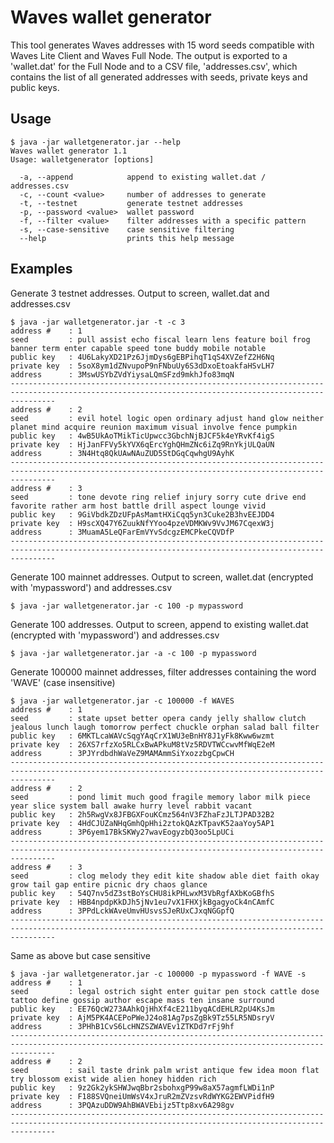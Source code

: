 # Waves wallet generator
This tool generates Waves addresses with 15 word seeds compatible with Waves Lite Client and Waves Full Node. The output is exported to a 'wallet.dat' for the Full Node and to a CSV file, 'addresses.csv', which contains the list of all generated addresses with seeds, private keys and public keys.


## Usage

```
$ java -jar walletgenerator.jar --help
Waves wallet generator 1.1
Usage: walletgenerator [options]

  -a, --append            append to existing wallet.dat / addresses.csv
  -c, --count <value>     number of addresses to generate
  -t, --testnet           generate testnet addresses
  -p, --password <value>  wallet password
  -f, --filter <value>    filter addresses with a specific pattern
  -s, --case-sensitive    case sensitive filtering
  --help                  prints this help message
```	
	
## Examples

Generate 3 testnet addresses. Output to screen, wallet.dat and addresses.csv
```
$ java -jar walletgenerator.jar -t -c 3
address #    : 1
seed         : pull assist echo fiscal learn lens feature boil frog banner term enter capable speed tone buddy mobile notable
public key   : 4U6LakyXD21Pz6JjmDys6gEBPihqT1qS4XVZefZ2H6Nq
private key  : 5soX8ym1dZNvupoP9nFNbuUy6S3dDxoEtoakfaHSvLH7
address      : 3MswUSYbZVdYiysaLQmSFzd9mkhJfo83mqN
------------------------------------------------------------------------------------------------------------------------------------------------------
address #    : 2
seed         : evil hotel logic open ordinary adjust hand glow neither planet mind acquire reunion maximum visual involve fence pumpkin
public key   : 4wB5UkAoTMikTicUpwcc3GbchNjBJCF5k4eYRvKf4igS
private key  : HjJanFFVy5kYVX6qErcYghQHmZNc6iZq9RnYkjULQaUN
address      : 3N4Htq8QkUAwNAuZUD5StDGqCqwhgU9AyhK
------------------------------------------------------------------------------------------------------------------------------------------------------
address #    : 3
seed         : tone devote ring relief injury sorry cute drive end favorite rather arm host battle drill aspect lounge vivid
public key   : 9GiVbdkZDzUFpAsMamtHXiCqq5yn3Cuke2B3hvEEJDD4
private key  : H9scXQ47Y6ZuukNfYYoo4pzeVDMKWv9VvJM67CqexW3j
address      : 3MuamA5LeQFarEmVYvSdcgzEMCPkeCQVDfP
------------------------------------------------------------------------------------------------------------------------------------------------------
```

Generate 100 mainnet addresses. Output to screen, wallet.dat (encrypted with 'mypassword') and addresses.csv
```
$ java -jar walletgenerator.jar -c 100 -p mypassword  
```

Generate 100 addresses. Output to screen, append to existing wallet.dat (encrypted with 'mypassword') and addresses.csv
```
$ java -jar walletgenerator.jar -a -c 100 -p mypassword  
```

Generate 100000 mainnet addresses, filter addresses containing the word 'WAVE' (case insensitive)
```
$ java -jar walletgenerator.jar -c 100000 -f WAVES   
address #    : 1
seed         : state upset better opera candy jelly shallow clutch jealous lunch laugh tomorrow perfect chuckle orphan salad ball filter
public key   : 6MKTLcaWAVcSqgYAqCrX1WU3eBnHY8J1yFk8Kww6wzmt
private key  : 26XS7rfzXo5RLCxBwAPkuM8tVz5RDVTWCcwvMfWqE2eM
address      : 3PJYrdbdhWaVeZ9MAMAmmSiYxozzbgCpwCH
------------------------------------------------------------------------------------------------------------------------------------------------------
address #    : 2
seed         : pond limit much good fragile memory labor milk piece year slice system ball awake hurry level rabbit vacant
public key   : 2h5RwgVx8JFBGXFouKCmz564nV3FZhaFzJLTJPAD32B2
private key  : 4HdCJUZaNHqGmhQpHhi2ztokQAzKTpavK52aaYoy5AP1
address      : 3P6yem17BkSKWy27wavEogyzbQ3oo5LpUCi
------------------------------------------------------------------------------------------------------------------------------------------------------
address #    : 3
seed         : clog melody they edit kite shadow able diet faith okay grow tail gap entire picnic dry chaos glance
public key   : 54Q7nv5dZ3stBoYsCHU8ikPHLwxM3VbRgfAXbKoGBfhS
private key  : HBB4npdpKkDJh5jNv1eu7vX1FHXjkBgagyoCk4nCAmfC
address      : 3PPdLckWAveUmvHUsvsSJeRUxCJxqNGGpfQ
------------------------------------------------------------------------------------------------------------------------------------------------------
```

Same as above but case sensitive
```
$ java -jar walletgenerator.jar -c 100000 -p mypassword -f WAVE -s  
address #    : 1
seed         : legal ostrich sight enter guitar pen stock cattle dose tattoo define gossip author escape mass ten insane surround
public key   : EE76QcW273AAhkQjHhXf4cE211byqACdEHLR2pU4KsJm
private key  : AjM5PK4ACEPoPWeJ24o81Ag7psZgBk9Tz55LR5NDsryV
address      : 3PHhB1CvS6LcHNZSZWAVEv1ZTKDd7rFj9hf
------------------------------------------------------------------------------------------------------------------------------------------------------
address #    : 2
seed         : sail taste drink palm wrist antique few idea moon flat try blossom exist wide alien honey hidden rich
public key   : 9z2Gk2ykSHWJwqBbr2sbohxgP99w8aX57agmfLWDi1nP
private key  : F188SVQneiUmWsV4xJruR2mZVzsvRdWYKG2EWVPidfH9
address      : 3PQAzuDDW9AhBWAVEbijz5Ttp8xv6A298gv
------------------------------------------------------------------------------------------------------------------------------------------------------
```
